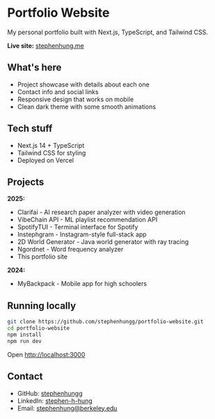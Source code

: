 # Portfolio Website

My personal portfolio built with Next.js, TypeScript, and Tailwind CSS.

**Live site:** [stephenhung.me](https://stephenhung.me)

## What's here

- Project showcase with details about each one
- Contact info and social links
- Responsive design that works on mobile
- Clean dark theme with some smooth animations

## Tech stuff

- Next.js 14 + TypeScript
- Tailwind CSS for styling
- Deployed on Vercel

## Projects

**2025:**
- Clarifai - AI research paper analyzer with video generation
- VibeChain API - ML playlist recommendation API
- SpotifyTUI - Terminal interface for Spotify
- Instephgram - Instagram-style full-stack app
- 2D World Generator - Java world generator with ray tracing
- Ngordnet - Word frequency analyzer
- This portfolio site

**2024:**
- MyBackpack - Mobile app for high schoolers

## Running locally

```bash
git clone https://github.com/stephenhungg/portfolio-website.git
cd portfolio-website
npm install
npm run dev
```

Open [http://localhost:3000](http://localhost:3000)

## Contact

- GitHub: [stephenhungg](https://github.com/stephenhungg)
- LinkedIn: [stephen-h-hung](https://www.linkedin.com/in/stephen-h-hung/)
- Email: stephenhung@berkeley.edu
